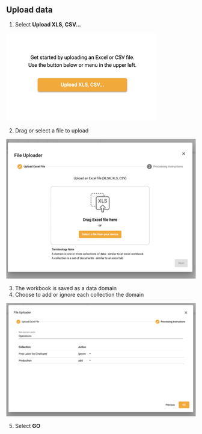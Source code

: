 ## Upload data
1.  Select **Upload XLS, CSV...**

<img src="../assets/upload.png"  style="width:400px" class="border"></img>

2.  Drag or select a file to upload

<img src="../assets/upload_select.png"  style="width:600px" class="border"></img>

3.  The workbook is saved as a data domain
4.  Choose to add or ignore each collection the domain

<img src="../assets/add_ignore.png"  style="width:600px" class="border"></img>

5.  Select **GO**
